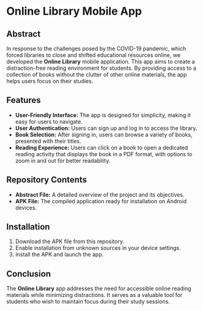 # Online Library Mobile App

## Abstract
In response to the challenges posed by the COVID-19 pandemic, which forced libraries to close and shifted educational resources online, we developed the **Online Library** mobile application. This app aims to create a distraction-free reading environment for students. By providing access to a collection of books without the clutter of other online materials, the app helps users focus on their studies.

## Features
- **User-Friendly Interface:** The app is designed for simplicity, making it easy for users to navigate.
- **User Authentication:** Users can sign up and log in to access the library.
- **Book Selection:** After signing in, users can browse a variety of books, presented with their titles.
- **Reading Experience:** Users can click on a book to open a dedicated reading activity that displays the book in a PDF format, with options to zoom in and out for better readability.

## Repository Contents
- **Abstract File:** A detailed overview of the project and its objectives.
- **APK File:** The compiled application ready for installation on Android devices.

## Installation
1. Download the APK file from this repository.
2. Enable installation from unknown sources in your device settings.
3. Install the APK and launch the app.

## Conclusion
The **Online Library** app addresses the need for accessible online reading materials while minimizing distractions. It serves as a valuable tool for students who wish to maintain focus during their study sessions.
